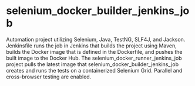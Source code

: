 # selenium_docker_builder_jenkins_job
Automation project utilizing Selenium, Java, TestNG, SLF4J, and Jackson. Jenkinsfile runs the job in Jenkins that builds the project using Maven, builds the Docker image that is defined in the Dockerfile, and pushes the built image to the Docker Hub. The selenium_docker_runner_jenkins_job project pulls the latest image that selenium_docker_builder_jenkins_job creates and runs the tests on a containerized Selenium Grid. Parallel and cross-browser testing are enabled.

